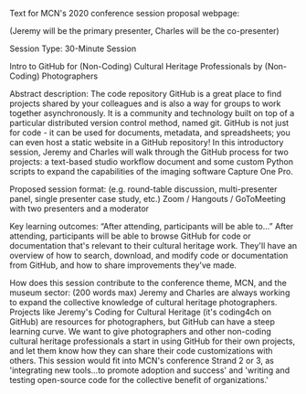 Text for MCN's 2020 conference session proposal webpage:

(Jeremy will be the primary presenter, Charles will be the co-presenter)

Session Type: 30-Minute Session

Intro to GitHub for (Non-Coding) Cultural Heritage Professionals by (Non-Coding) Photographers

Abstract description: The code repository GitHub is a great place to find projects shared by your colleagues and is also a way for groups to work together asynchronously. It is a community and technology built on top of a particular distributed version control method, named git. GitHub is not just for code - it can be used for documents, metadata, and spreadsheets; you can even host a static website in a GitHub repository! In this introductory session, Jeremy and Charles will walk through the GitHub process for two projects: a text-based studio workflow document and some custom Python scripts to expand the capabilities of the imaging software Capture One Pro.

Proposed session format: (e.g. round-table discussion, multi-presenter panel, single presenter case study, etc.) Zoom / Hangouts / GoToMeeting with two presenters and a moderator

Key learning outcomes: “After attending, participants will be able to…” After attending, participants will be able to browse GitHub for code or documentation that's relevant to their cultural heritage work. They'll have an overview of how to search, download, and modify code or documentation from GitHub, and how to share improvements they've made.

How does this session contribute to the conference theme, MCN, and the museum sector: (200 words max) Jeremy and Charles are always working to expand the collective knowledge of cultural heritage photographers. Projects like Jeremy's Coding for Cultural Heritage (it's coding4ch on GitHub) are resources for photographers, but GitHub can have a steep learning curve. We want to give photographers and other non-coding cultural heritage professionals a start in using GitHub for their own projects, and let them know how they can share their code customizations with others. This session would fit into MCN's conference Strand 2 or 3, as 'integrating new tools...to promote adoption and success' and 'writing and testing open-source code for the collective benefit of organizations.'
